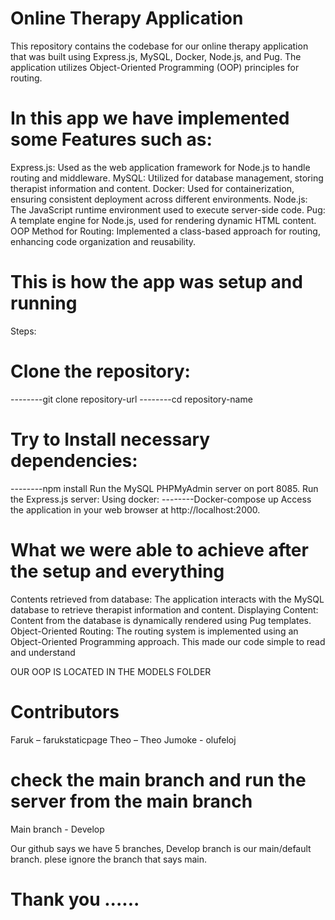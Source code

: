 # Online Therapy Application
This repository contains the codebase for our online therapy application that was built using Express.js, MySQL, Docker, Node.js, and Pug. The application utilizes Object-Oriented Programming (OOP) principles for routing.
# In this app we have implemented some Features such as:
Express.js: Used as the web application framework for Node.js to handle routing and middleware.
MySQL: Utilized for database management, storing therapist information and content.
Docker: Used for containerization, ensuring consistent deployment across different environments.
Node.js: The JavaScript runtime environment used to execute server-side code.
Pug: A template engine for Node.js, used for rendering dynamic HTML content.
OOP Method for Routing: Implemented a class-based approach for routing, enhancing code organization and reusability.

# This is how the app was setup and running
Steps:
# Clone the repository:
--------git clone repository-url
--------cd repository-name
# Try to Install necessary dependencies:
--------npm install 
Run the MySQL PHPMyAdmin server on port 8085.
Run the Express.js server:
Using docker:
--------Docker-compose up
Access the application in your web browser at http://localhost:2000.

# What we were able to achieve after the setup and everything
Contents retrieved from database: The application interacts with the MySQL database to retrieve therapist information and content.
Displaying Content: Content from the database is dynamically rendered using Pug templates.
Object-Oriented Routing: The routing system is implemented using an Object-Oriented Programming approach. This made our code simple to read and understand

OUR OOP IS LOCATED IN THE MODELS FOLDER


# Contributors
Faruk – farukstaticpage
Theo – Theo
Jumoke - olufeloj

# check the main branch and run the server from the main branch
Main branch - Develop

Our github says we have 5 branches, Develop branch is our main/default branch. plese ignore the branch that says main. 


# Thank you ......
